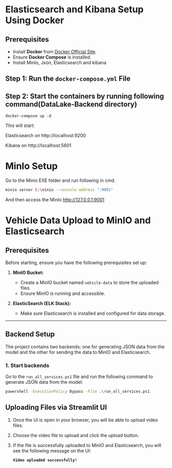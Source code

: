 # Elasticsearch and Kibana Setup Using Docker

## Prerequisites

- Install **Docker** from [Docker Official Site](https://www.docker.com/get-started).
- Ensure **Docker Compose** is installed.
- Install MinIo, Json, Elasticsearch and kibana

## Step 1: Run the `docker-compose.yml` File
  
## Step 2: Start the containers by running following command(DataLake-Backend directory)
    docker-compose up -d

This will start:

Elasticsearch on http://localhost:9200

Kibana on http://localhost:5601

# MinIo Setup

Go to the Minio EXE folder and run following in cmd.
```bash
minio server C:\minio --console-address ":9001"

```

And then access the MinIo   http://127.0.0.1:9001



# Vehicle Data Upload to MinIO and Elasticsearch

## Prerequisites

Before starting, ensure you have the following prerequisites set up:

1. **MinIO Bucket:**
   - Create a MinIO bucket named `vehicle-data` to store the uploaded files.
   - Ensure MinIO is running and accessible.

2. **ElasticSearch (ELK Stack):**
   - Make sure Elasticsearch is installed and configured for data storage.

---

## Backend Setup

The project contains two backends: one for generating JSON data from the model and the other for sending the data to MinIO and Elasticsearch.

### 1. **Start backends**

Go to the `run_all_services.ps1` file and run the following command to generate JSON data from the model:

```bash
powershell -ExecutionPolicy Bypass -File .\run_all_services.ps1
```

## Uploading Files via Streamlit UI

1. Once the UI is open in your browser, you will be able to upload video files.
2. Choose the video file to upload and click the upload button.
3. If the file is successfully uploaded to MinIO and Elasticsearch, you will see the following message on the UI:

   **`Video uploaded successfully!`**

